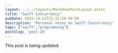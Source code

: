 ```yaml
---
layout: ../../layouts/MarkdownPostLayout.astro
title: "Swift Concurrency"
pubDate: 2025-10-21T23:22:58-04:00
description: 'Personal notes on Swift Concurrency' 
tags: ["swift","programming"]
postSlug: 'post-10'
---
```


This post is being updated.











